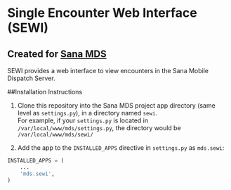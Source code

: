 # Single Encounter Web Interface (SEWI)

## Created for [Sana MDS](https://github.com/SanaHealth/sana.mds)

SEWI provides a web interface to view encounters in the Sana Mobile Dispatch Server.

##Installation Instructions

1. Clone this repository into the Sana MDS project app directory (same level as `settings.py`), in a directory named `sewi`.  
For example, if your `settings.py` is located in `/var/local/www/mds/settings.py`, the directory would be `/var/local/www/mds/sewi/`

2. Add the app to the `INSTALLED_APPS` directive in `settings.py` as `mds.sewi`:  
```python
INSTALLED_APPS = (
    ...
    'mds.sewi',
)
```
